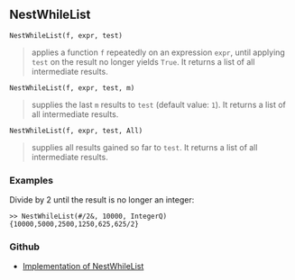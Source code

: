 ## NestWhileList

```
NestWhileList(f, expr, test)
```

> applies a function `f` repeatedly on an expression `expr`, until applying `test` on the result no longer yields `True`. It returns a list of all intermediate results.

```
NestWhileList(f, expr, test, m)
```

> supplies the last `m` results to `test` (default value: `1`). It returns a list of all intermediate results.
	
```
NestWhileList(f, expr, test, All)
```

> supplies all results gained so far to `test`. It returns a list of all intermediate results.

### Examples

Divide by 2 until the result is no longer an integer:

``` 
>> NestWhileList(#/2&, 10000, IntegerQ) 
{10000,5000,2500,1250,625,625/2}
```



### Github

* [Implementation of NestWhileList](https://github.com/axkr/symja_android_library/blob/master/symja_android_library/matheclipse-core/src/main/java/org/matheclipse/core/builtin/Programming.java#L1640) 
